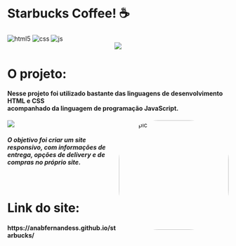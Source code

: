 # Starbucks Coffee! ☕

<div style="display: inline_block">
  <img align="center" alt="html5" src="https://img.shields.io/badge/HTML5-E34F26?style=for-the-badge&logo=html5&logoColor=white" />
  <img align="center" alt="css" src="https://img.shields.io/badge/CSS3-1572B6?style=for-the-badge&logo=css3&logoColor=white" />
  <img align="center" alt="js" src="https://img.shields.io/badge/JavaScript-F7DF1E?style=for-the-badge&logo=javascript&logoColor=black" />
  
  <div align="center">
  <img src="https://user-images.githubusercontent.com/107702552/235281241-aadd4fdb-b915-4ffd-b54a-16a101391a78.png" />
  </div>
  
  # O projeto:
  
  <h4>Nesse projeto foi utilizado bastante das linguagens de desenvolvimento HTML e CSS <br>acompanhado da linguagem de programação JavaScript.<br/></h4>
  <img src="https://user-images.githubusercontent.com/107702552/235282619-51ac27c1-c90e-4e79-9acf-538aa5a4a3cc.png"/>
    <img align="right" alt="Bia-pic" height="250" style="border-radius:90px;" src= "https://user-images.githubusercontent.com/107702552/235282692-21cc4271-c349-44a0-bfc2-d850b4ce2c25.png"/>
<br><h5>O objetivo foi criar um site responsivo, com informações de entrega, opções de delivery e de compras no próprio site.</h5><br/> 
</div>



# Link do site:
<h4>https://anabfernandess.github.io/starbucks/</h4>
